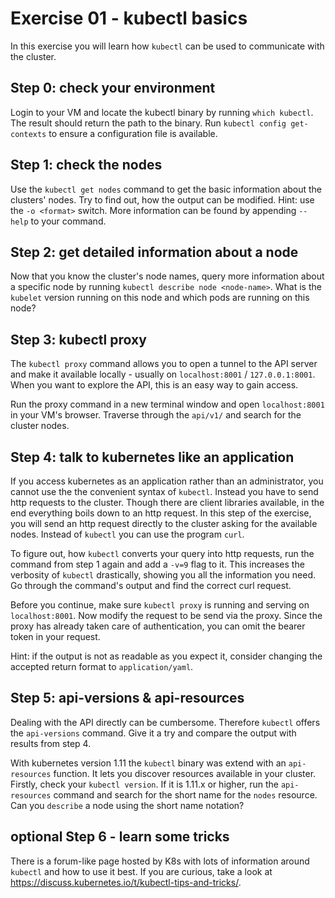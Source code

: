 # Exercise 01 - kubectl basics

In this exercise you will learn how `kubectl` can be used to communicate with the cluster.

## Step 0: check your environment
Login to your VM and locate the kubectl binary by running `which kubectl`.
The result should return the path to the binary. Run `kubectl config get-contexts` to ensure a configuration file is available.

## Step 1: check the nodes
Use the `kubectl get nodes` command to get the basic information about the clusters' nodes. Try to find out, how the output can be modified. Hint: use the `-o <format>` switch. More information can be found by appending `--help` to your command.

## Step 2: get detailed information about a node
Now that you know the cluster's node names, query more information about a specific node by running `kubectl describe node <node-name>`. What is the `kubelet` version running on this node and which pods are running on this node?

## Step 3: kubectl proxy
The `kubectl proxy` command allows you to open a tunnel to the API server and make it available locally - usually on `localhost:8001` / `127.0.0.1:8001`. When you want to explore the API, this is an easy way to gain access.

Run the proxy command in a new terminal window and open `localhost:8001` in your VM's browser. Traverse through the `api/v1/` and search for the cluster nodes.  

## Step 4: talk to kubernetes like an application
If you access kubernetes as an application rather than an administrator, you cannot use the the convenient syntax of `kubectl`. Instead you have to send http requests to the cluster. Though there are client libraries available, in the end everything boils down to an http request.
In this step of the exercise, you will send an http request directly to the cluster asking for the available nodes. Instead of `kubectl` you can use the program `curl`.

To figure out, how `kubectl` converts your query into http requests, run the command from step 1 again and add a `-v=9` flag to it. This increases the verbosity of `kubectl` drastically, showing you all the information you need. Go through the command's output and find the correct curl request.

Before you continue, make sure `kubectl proxy` is running and serving on `localhost:8001`. Now modify the request to be send via the proxy. Since the proxy has already taken care of authentication, you can omit the bearer token in your request.

Hint: if the output is not as readable as you expect it, consider changing the accepted return format to `application/yaml`.

## Step 5: api-versions & api-resources
Dealing with the API directly can be cumbersome. Therefore `kubectl` offers the `api-versions` command. Give it a try and compare the output with results from step 4.

With kubernetes version 1.11 the `kubectl` binary was extend with an `api-resources` function. It lets you discover resources available in your cluster.
Firstly, check your `kubectl version`. If it is 1.11.x or higher, run the `api-resources` command and search for the short name for the `nodes` resource. Can you `describe` a node using the short name notation?  

## optional Step 6 - learn some tricks
There is a forum-like page hosted by K8s with lots of information around `kubectl` and how to use it best. If you are curious, take a look at https://discuss.kubernetes.io/t/kubectl-tips-and-tricks/.
